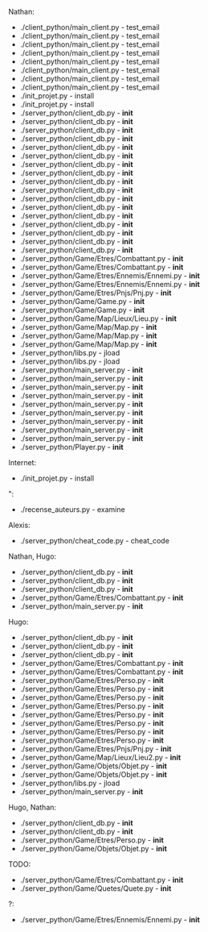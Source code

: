 

Nathan:
  - ./client_python/main_client.py -  test_email
  - ./client_python/main_client.py -  test_email
  - ./client_python/main_client.py -  test_email
  - ./client_python/main_client.py -  test_email
  - ./client_python/main_client.py -  test_email
  - ./client_python/main_client.py -  test_email
  - ./client_python/main_client.py -  test_email
  - ./client_python/main_client.py -  test_email
  - ./init_projet.py -  install
  - ./init_projet.py -  install
  - ./server_python/client_db.py -  __init__
  - ./server_python/client_db.py -  __init__
  - ./server_python/client_db.py -  __init__
  - ./server_python/client_db.py -  __init__
  - ./server_python/client_db.py -  __init__
  - ./server_python/client_db.py -  __init__
  - ./server_python/client_db.py -  __init__
  - ./server_python/client_db.py -  __init__
  - ./server_python/client_db.py -  __init__
  - ./server_python/client_db.py -  __init__
  - ./server_python/client_db.py -  __init__
  - ./server_python/client_db.py -  __init__
  - ./server_python/client_db.py -  __init__
  - ./server_python/client_db.py -  __init__
  - ./server_python/client_db.py -  __init__
  - ./server_python/client_db.py -  __init__
  - ./server_python/client_db.py -  __init__
  - ./server_python/Game/Etres/Combattant.py -  __init__
  - ./server_python/Game/Etres/Combattant.py -  __init__
  - ./server_python/Game/Etres/Ennemis/Ennemi.py -  __init__
  - ./server_python/Game/Etres/Ennemis/Ennemi.py -  __init__
  - ./server_python/Game/Etres/Pnjs/Pnj.py -  __init__
  - ./server_python/Game/Game.py -  __init__
  - ./server_python/Game/Game.py -  __init__
  - ./server_python/Game/Map/Lieux/Lieu.py -  __init__
  - ./server_python/Game/Map/Map.py -  __init__
  - ./server_python/Game/Map/Map.py -  __init__
  - ./server_python/Game/Map/Map.py -  __init__
  - ./server_python/libs.py -  jload
  - ./server_python/libs.py -  jload
  - ./server_python/main_server.py -  __init__
  - ./server_python/main_server.py -  __init__
  - ./server_python/main_server.py -  __init__
  - ./server_python/main_server.py -  __init__
  - ./server_python/main_server.py -  __init__
  - ./server_python/main_server.py -  __init__
  - ./server_python/main_server.py -  __init__
  - ./server_python/main_server.py -  __init__
  - ./server_python/main_server.py -  __init__
  - ./server_python/Player.py -  __init__

Internet:
  - ./init_projet.py -  install

":
  - ./recense_auteurs.py -  examine

Alexis:
  - ./server_python/cheat_code.py -  cheat_code

Nathan, Hugo:
  - ./server_python/client_db.py -  __init__
  - ./server_python/client_db.py -  __init__
  - ./server_python/client_db.py -  __init__
  - ./server_python/Game/Etres/Combattant.py -  __init__
  - ./server_python/main_server.py -  __init__

Hugo:
  - ./server_python/client_db.py -  __init__
  - ./server_python/client_db.py -  __init__
  - ./server_python/client_db.py -  __init__
  - ./server_python/Game/Etres/Combattant.py -  __init__
  - ./server_python/Game/Etres/Combattant.py -  __init__
  - ./server_python/Game/Etres/Perso.py -  __init__
  - ./server_python/Game/Etres/Perso.py -  __init__
  - ./server_python/Game/Etres/Perso.py -  __init__
  - ./server_python/Game/Etres/Perso.py -  __init__
  - ./server_python/Game/Etres/Perso.py -  __init__
  - ./server_python/Game/Etres/Perso.py -  __init__
  - ./server_python/Game/Etres/Perso.py -  __init__
  - ./server_python/Game/Etres/Perso.py -  __init__
  - ./server_python/Game/Etres/Pnjs/Pnj.py -  __init__
  - ./server_python/Game/Map/Lieux/Lieu2.py -  __init__
  - ./server_python/Game/Objets/Objet.py -  __init__
  - ./server_python/Game/Objets/Objet.py -  __init__
  - ./server_python/libs.py -  jload
  - ./server_python/main_server.py -  __init__

Hugo, Nathan:
  - ./server_python/client_db.py -  __init__
  - ./server_python/client_db.py -  __init__
  - ./server_python/Game/Etres/Perso.py -  __init__
  - ./server_python/Game/Objets/Objet.py -  __init__

TODO:
  - ./server_python/Game/Etres/Combattant.py -  __init__
  - ./server_python/Game/Quetes/Quete.py -  __init__

?:
  - ./server_python/Game/Etres/Ennemis/Ennemi.py -  __init__
